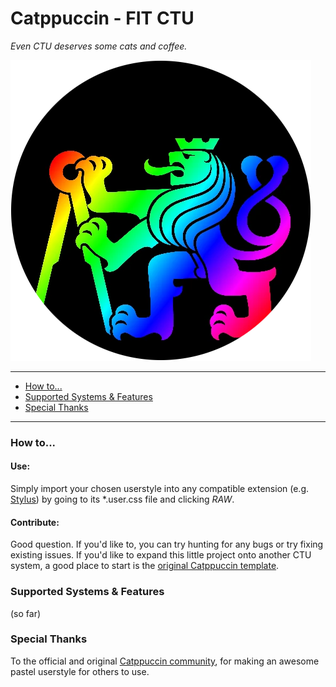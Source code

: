# Catppuccin - FIT CTU

*Even CTU deserves some cats and coffee.*

![CTU logo](CTU.webp)


---

<!-- START doctoc generated TOC please keep comment here to allow auto update -->
<!-- DON'T EDIT THIS SECTION, INSTEAD RE-RUN doctoc TO UPDATE -->


- [How to...](#how-to)
- [Supported Systems & Features](#supported-systems--features)
- [Special Thanks](#special-thanks)

<!-- END doctoc generated TOC please keep comment here to allow auto update -->

---


### How to...

#### Use:

Simply import your chosen userstyle into any compatible extension (e.g. [Stylus](https://add0n.com/stylus.html)) by going to its \*.user.css file and clicking *RAW*.

#### Contribute:

Good question. If you'd like to, you can try hunting for any bugs or try fixing existing issues.
If you'd like to expand this little project onto another CTU system, a good place to start is the [original Catppuccin template](https://github.com/catppuccin/userstyles/blob/main/template/catppuccin.user.css).


### Supported Systems & Features
(so far)


### Special Thanks

To the official and original [Catppuccin community](https://github.com/catppuccin/userstyles), for making an awesome pastel userstyle for others to use.

